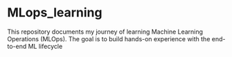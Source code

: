 # MLops_learning
This repository documents my journey of learning Machine Learning Operations (MLOps). The goal is to build hands-on experience with the end-to-end ML lifecycle
